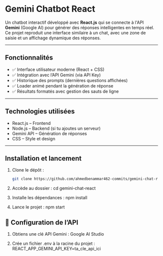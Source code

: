 # Gemini Chatbot React

Un chatbot interactif développé avec **React.js** qui se connecte à l'API **Gemini** (Google AI) pour générer des réponses intelligentes en temps réel.  
Ce projet reproduit une interface similaire à un chat, avec une zone de saisie et un affichage dynamique des réponses.

---

## Fonctionnalités
- ✅ Interface utilisateur moderne (React + CSS)
- ✅ Intégration avec l’API Gemini (via API Key)
- ✅ Historique des prompts (dernières questions affichées)
- ✅ Loader animé pendant la génération de réponse
- ✅ Résultats formatés avec gestion des sauts de ligne

---

## Technologies utilisées
- React.js – Frontend
- Node.js – Backend (si tu ajoutes un serveur)
- Gemini API – Génération de réponses
- CSS – Style et design

---

## Installation et lancement
1. Clone le dépôt :
   ```bash
   git clone https://github.com/ahmedbenammar462-commits/gemini-chat-react.git

2. Accède au dossier :
   cd gemini-chat-react

4. Installe les dépendances :
   npm install

5. Lance le projet :
   npm start

## 🔑 Configuration de l’API
1. Obtiens une clé API Gemini : Google AI Studio
   
3. Crée un fichier .env à la racine du projet :
   REACT_APP_GEMINI_API_KEY=ta_cle_api_ici



   


